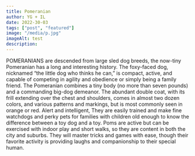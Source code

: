 ```yaml
---
title: Pomeranian
author: YG + IL
date: 2022-30-03
tags: ["post", "featured"]
image: "/media/p.jpg"
imageAlt: test
description:
---
```


POMERANIANS are descended from large sled dog breeds, the now-tiny Pomeranian has a long and interesting history. The foxy-faced dog, nicknamed “the little dog who thinks he can,” is compact, active, and capable of competing in agility and obedience or simply being a family friend. The Pomeranian combines a tiny body (no more than seven pounds) and a commanding big-dog demeanor. The abundant double coat, with its frill extending over the chest and shoulders, comes in almost two dozen colors, and various patterns and markings, but is most commonly seen in orange or red. Alert and intelligent, They are easily trained and make fine watchdogs and perky pets for families with children old enough to know the difference between a toy dog and a toy. Poms are active but can be exercised with indoor play and short walks, so they are content in both the city and suburbs. They will master tricks and games with ease, though their favorite activity is providing laughs and companionship to their special human.
